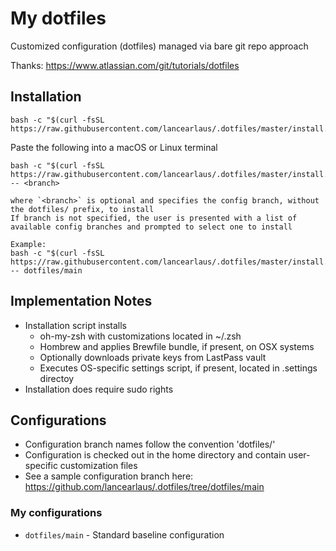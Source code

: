 # My dotfiles

Customized configuration (dotfiles) managed via bare git repo approach

Thanks: https://www.atlassian.com/git/tutorials/dotfiles

## Installation

    bash -c "$(curl -fsSL https://raw.githubusercontent.com/lancearlaus/.dotfiles/master/install.sh)"

Paste the following into a macOS or Linux terminal

    bash -c "$(curl -fsSL https://raw.githubusercontent.com/lancearlaus/.dotfiles/master/install.sh)" -- <branch>

    where `<branch>` is optional and specifies the config branch, without the dotfiles/ prefix, to install
    If branch is not specified, the user is presented with a list of available config branches and prompted to select one to install

    Example:
    bash -c "$(curl -fsSL https://raw.githubusercontent.com/lancearlaus/.dotfiles/master/install.sh)" -- dotfiles/main

## Implementation Notes

* Installation script installs
  * oh-my-zsh with customizations located in ~/.zsh 
  * Hombrew and applies Brewfile bundle, if present, on OSX systems
  * Optionally downloads private keys from LastPass vault
  * Executes OS-specific settings script, if present, located in .settings directoy
* Installation does require sudo rights

## Configurations

* Configuration branch names follow the convention 'dotfiles/<name>'
* Configuration is checked out in the home directory and contain user-specific customization files
* See a sample configuration branch here: https://github.com/lancearlaus/.dotfiles/tree/dotfiles/main

### My configurations

* `dotfiles/main` - Standard baseline configuration

